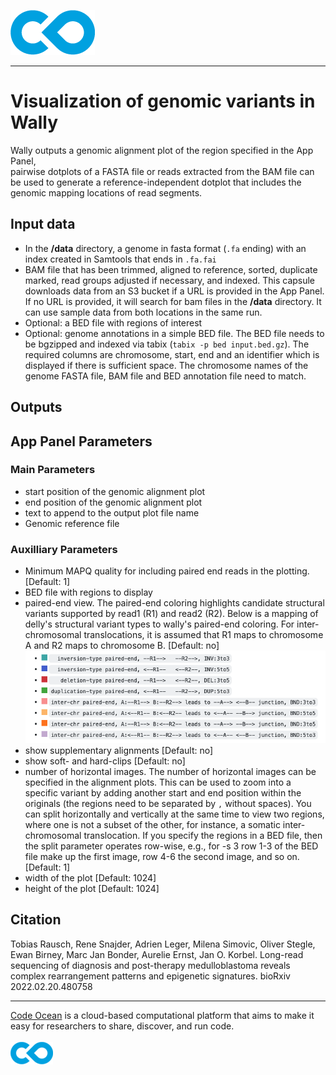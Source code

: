 [![Code Ocean Logo](images/CO_logo_135x72.png)](http://codeocean.com/product)

<hr>

# Visualization of genomic variants in Wally

Wally outputs a genomic alignment plot of the region specified in the App Panel,  
pairwise dotplots of a FASTA file or reads extracted from the BAM file can be used to generate a reference-independent dotplot that includes the genomic mapping locations of read segments.


## Input data 
- In the **/data** directory, a genome in fasta format (```.fa``` ending) with an index created in Samtools that ends in ```.fa.fai```
- BAM file that has been trimmed, aligned to reference, sorted, duplicate marked, read groups adjusted if necessary, and indexed.  This capsule downloads data from an S3 bucket if a URL is provided in the App Panel. If no URL is provided, it will search for bam files in the **/data** directory.  It can use sample data from both locations in the same run. 
- Optional: a BED file with regions of interest
- Optional: genome annotations in a simple BED file. The BED file needs to be bgzipped and indexed via tabix (```tabix -p bed input.bed.gz```). The required columns are chromosome, start, end and an identifier which is displayed if there is sufficient space. The chromosome names of the genome FASTA file, BAM file and BED annotation file need to match.




## Outputs 




## App Panel Parameters
### Main Parameters
- start position of the genomic alignment plot
- end position of the genomic alignment plot
- text to append to the output plot file name
- Genomic reference file

### Auxilliary Parameters
- Minimum MAPQ quality for including paired end reads in the plotting. [Default: 1]
- BED file with regions to display
- paired-end view. The paired-end coloring highlights candidate structural variants supported by read1 (R1) and read2 (R2). Below is a mapping of delly's structural variant types to wally's paired-end coloring. For inter-chromosomal translocations, it is assumed that R1 maps to chromosome A and R2 maps to chromosome B. [Default: no]
[![Color Coding](images/color_key.png)](https://github.com/tobiasrausch/wally)
- show supplementary alignments [Default: no]
- show soft- and hard-clips [Default: no]
- number of horizontal images. The number of horizontal images can be specified in the alignment plots.  This can be used to zoom into a specific variant by adding another start and end position within the originals (the regions need to be separated by ```,``` without spaces).  You can split horizontally and vertically at the same time to view two regions, where one is not a subset of the other, for instance, a somatic inter-chromosomal translocation.  If you specify the regions in a BED file, then the split parameter operates row-wise, e.g., for -s 3 row 1-3 of the BED file make up the first image, row 4-6 the second image, and so on. [Default: 1]
- width of the plot [Default: 1024]
- height of the plot [Default: 1024]

## Citation

Tobias Rausch, Rene Snajder, Adrien Leger, Milena Simovic, Oliver Stegle, Ewan Birney, Marc Jan Bonder, Aurelie Ernst, Jan O. Korbel.
Long-read sequencing of diagnosis and post-therapy medulloblastoma reveals complex rearrangement patterns and epigenetic signatures.
bioRxiv 2022.02.20.480758

<hr>

[Code Ocean](https://codeocean.com/) is a cloud-based computational platform that aims to make it easy for researchers to share, discover, and run code.<br /><br />
[![Code Ocean Logo](images/CO_logo_68x36.png)](https://www.codeocean.com)


